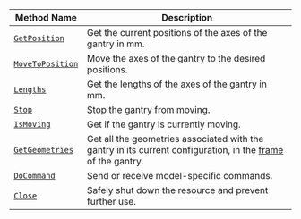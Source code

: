 <!-- prettier-ignore -->
Method Name | Description
----------- | -----------
[`GetPosition`](/build/configure/components/gantry/#getposition) | Get the current positions of the axes of the gantry in mm.
[`MoveToPosition`](/build/configure/components/gantry/#movetoposition) | Move the axes of the gantry to the desired positions.
[`Lengths`](/build/configure/components/gantry/#lengths) | Get the lengths of the axes of the gantry in mm.
[`Stop`](/build/configure/components/gantry/#stop) | Stop the gantry from moving.
[`IsMoving`](/build/configure/components/gantry/#ismoving) | Get if the gantry is currently moving.
[`GetGeometries`](/build/configure/components/gantry/#getgeometries) | Get all the geometries associated with the gantry in its current configuration, in the [frame](/mobility/frame-system/) of the gantry.
[`DoCommand`](/build/configure/components/gantry/#docommand) | Send or receive model-specific commands.
[`Close`](/build/configure/components/gantry/#close) | Safely shut down the resource and prevent further use.
